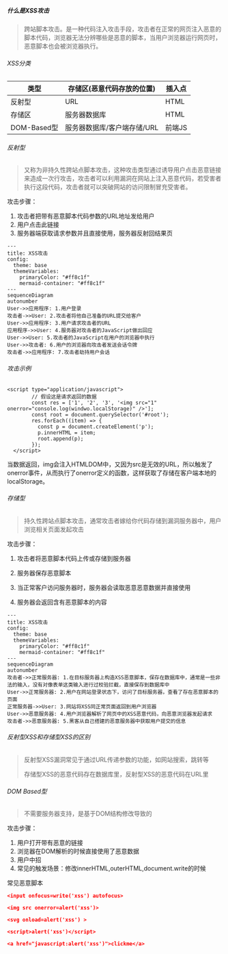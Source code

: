 ##### 什么是XSS攻击

> 跨站脚本攻击。是一种代码注入攻击手段，攻击者在正常的网页注入恶意的脚本代码，浏览器无法分辨哪些是恶意的脚本，当用户浏览器运行网页时，恶意脚本也会被浏览器执行。

###### XSS分类

| 类型        | 存储区(恶意代码存放的位置)  | 插入点 |
| ----------- | --------------------------- | ------ |
| 反射型      | URL                         | HTML   |
| 存储区      | 服务器数据库                | HTML   |
| DOM-Based型 | 服务器数据库/客户端存储/URL | 前端JS |

###### 反射型

> 又称为非持久性跨站点脚本攻击，这种攻击类型通过诱导用户点击恶意链接来造成一次行攻击，攻击者可以利用漏洞在网站上注入恶意代码，若受害者执行这段代码，攻击者就可以突破网站的访问限制冒充受害者。 

攻击步骤：

1. 攻击者把带有恶意脚本代码参数的URL地址发给用户
2. 用户点击此链接
3. 服务器端获取请求参数并且直接使用，服务器反射回结果页

```mermaid
---
title: XSS攻击
config:
  theme: base
  themeVariables:
    primaryColor: "#ff8c1f"
    mermaid-container: "#ff8c1f"
---
sequenceDiagram 
autonumber
User->>应用程序: 1.用户登录
攻击者->>User: 2.攻击者将他自己准备的URL提交给客户
User->>应用程序: 3.用户请求攻击者的URL
应用程序->>User: 4.服务器对攻击者的JavaScript做出回应
User->>User: 5.攻击者的JavaScript在用户的浏览器中执行
User->>攻击者: 6.用户的浏览器向攻击者发送会话令牌
攻击者->>应用程序: 7.攻击者劫持用户会话
```

###### 攻击示例

```
<script type="application/javascript">
        // 假设这是请求返回的数据
        const res = ['1', '2', '3', '<img src="1" onerror="console.log(windwo.localStorage)" />'];
        const root = document.querySelector('#root');
        res.forEach((item) => {
          const p = document.createElement('p');
          p.innerHTML = item;
          root.append(p);
        });
  </script>
```

当数据返回，img会注入HTMLDOM中，又因为src是无效的URL，所以触发了onerror事件，从而执行了onerror定义的函数，这样获取了存储在客户端本地的localStorage。



###### 存储型

> 持久性跨站点脚本攻击，通常攻击者嫁给你代码存储到漏洞服务器中，用户浏览相关页面发起攻击

攻击步骤：

1. 攻击者将恶意脚本代码上传或存储到服务器

2. 服务器保存恶意脚本

3. 当正常客户访问服务器时，服务器会读取恶意恶意数据并直接使用
4. 服务器会返回含有恶意脚本的内容

```mermaid
---
title: XSS攻击
config:
  theme: base
  themeVariables:
    primaryColor: "#ff8c1f"
    mermaid-container: "#ff8c1f"
---
sequenceDiagram 
autonumber
攻击者->>正常服务器: 1.在目标服务器上构造XSS恶意脚本，保存在数据库中，通常是一些非法的输入，没有对像表单这类输入进行过校验拦截，直接保存到数据库中
User->>正常服务器: 2.用户在网站登录状态下，访问了目标服务器，查看了存在恶意脚本的页面
正常服务器->>User: 3.网站将XSS同正常页面返回到用户浏览器
User->>恶意服务器: 4.用户浏览器解析了网页中的XSS恶意代码，向恶意浏览器发起请求
攻击者->>恶意服务器: 5.黑客从自己搭建的恶意服务器中获取用户提交的信息
```

###### 反射型XSS和存储型XSS的区别

> 反射型XSS漏洞常见于通过URL传递参数的功能，如网站搜索，跳转等
>
> 存储型XSS的恶意代码存在数据库里，反射型XSS的恶意代码在URL里

###### DOM Based型

> 不需要服务器支持，是基于DOM结构修改导致的

攻击步骤：

1. 用户打开带有恶意的链接
2. 浏览器在DOM解析的时候直接使用了恶意数据
3. 用户中招
4. 常见的触发场景：修改innerHTML,outerHTML,document.write的时候

常见恶意脚本

<strong style="color: red">`<input onfocus=write('xss') autofocus>`</strong>

<strong style="color: red">`<img src onerror=alert('xss')>`</strong>

<strong style="color: red">``<svg onload=alert('xss') >``</strong>

<strong style="color: red">```<script>alert('xss')</script>```</strong>

<strong style="color: red">```<a href="javascript:alert('xss')">clickme</a>```</strong>
